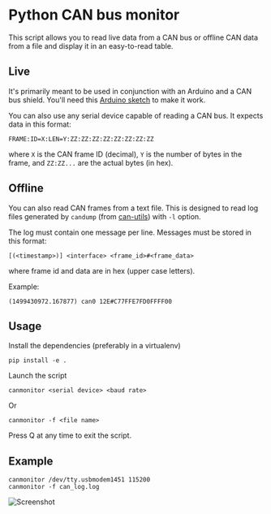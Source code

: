 # Python CAN bus monitor

This script allows you to read live data from a CAN bus or offline CAN data from a file and display it in an easy-to-read table.

## Live

It's primarily meant to be used in conjunction with an Arduino and a CAN bus shield. You'll need this [Arduino sketch](https://github.com/alexandreblin/arduino-can-reader.git) to make it work.

You can also use any serial device capable of reading a CAN bus. It expects data in this format:

    FRAME:ID=X:LEN=Y:ZZ:ZZ:ZZ:ZZ:ZZ:ZZ:ZZ:ZZ

where `X` is the CAN frame ID (decimal), `Y` is the number of bytes in the frame, and `ZZ:ZZ...` are the actual bytes (in hex).

## Offline

You can also read CAN frames from a text file.
This is designed to read log files generated by `candump` (from [can-utils](https://github.com/linux-can/can-utils/blob/master/README.md)) with `-l` option.

The log must contain one message per line.
Messages must be stored in this format:

    [(<timestamp>)] <interface> <frame_id>#<frame_data>

where frame id and data are in hex (upper case letters).

Example:

    (1499430972.167877) can0 12E#C77FFE7FD0FFFF00

## Usage
Install the dependencies (preferably in a virtualenv)

    pip install -e .

Launch the script

    canmonitor <serial device> <baud rate>

Or

    canmonitor -f <file name>

Press Q at any time to exit the script.

## Example

    canmonitor /dev/tty.usbmodem1451 115200
    canmonitor -f can_log.log
    
![Screenshot](http://i.imgur.com/1nqCQKz.png)

